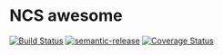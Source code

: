 # NCS awesome
[![Build Status](https://travis-ci.org/dennishn/ncs.svg?branch=master)](https://travis-ci.org/dennishn/ncs) [![semantic-release](https://img.shields.io/badge/%20%20%F0%9F%93%A6%F0%9F%9A%80-semantic--release-e10079.svg)](https://github.com/semantic-release/semantic-release) [![Coverage Status](https://coveralls.io/repos/dennishn/ncs/badge.svg?branch=master&service=github)](https://coveralls.io/github/dennishn/ncs?branch=master)